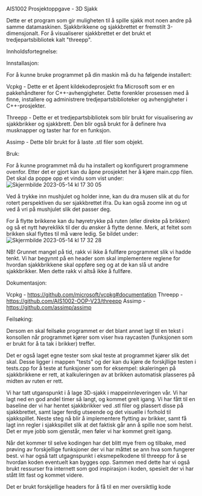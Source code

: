 AIS1002 Prosjektoppgave - 3D Sjakk

Dette er et program som gir muligheten til å spille sjakk mot noen andre på samme datamaskinen. Sjakkbrikkene og sjakkbrettet er fremstilt 3-dimensjonalt. For å visualiserer sjakkbrettet er det brukt et tredjepartsbibliotek kalt "threepp". 


Innholdsfortegnelse:


Innstallasjon:

For å kunne bruke programmet på din maskin må du ha følgende installert:

Vcpkg - Dette er et åpent kildekodeprosjekt fra Microsoft som er en pakkehåndterer for C++-avhengigheter. Dette forenkler prosessen med å finne, installere og administrere tredjepartsbiblioteker og avhengigheter i C++-prosjekter.

Threepp - Dette er et tredjepartsbibliotek som blir brukt for visualisering av sjakkbrikker og sjakkbrett. Den blir også brukt for å definere hva musknapper og taster har for en funksjon.

Assimp - Dette blir brukt for å laste .stl filer som objekt.


Bruk:

For å kunne programmet må du ha installert og konfigurert programmene ovenfor. Etter det er gjort kan du åpne prosjektet her å kjøre main.cpp filen. Det skal da poppe opp et vindu som vist under:
![Skjermbilde 2023-05-14 kl  17 30 05](https://github.com/AIS1002-Prosjektoppgave/AIS1002-ProsjektOppgave/assets/122883584/9613e134-5f4f-4d91-93a4-47d5d5e85dc0)


Ved å trykke inn mushjulet og holder inne, kan du dra musen slik at du for rotert perspektiven du ser sjakkbrettet ifra.
Du kan også zoome inn og ut ved å vri på mushjulet slik det passer deg.

For å flytte brikkene kan du høyretrykke på ruten (eller direkte på brikken) og så et nytt høyreklikk til der du ønsker å flytte denne. Merk, at feltet som brikken skal flyttes til må være ledig. Se bildet under:
![Skjermbilde 2023-05-14 kl  17 32 28](https://github.com/AIS1002-Prosjektoppgave/AIS1002-ProsjektOppgave/assets/122883584/ccdcd3a8-811d-4cf1-93f7-bfdf1f0c978e)

NB! Grunnet mangel på tid, rakk vi ikke å fullføre programmet slik vi hadde tenkt. Vi har begynnt på en header som skal implementere reglene for hvordan sjakkbrikkene skal oppføre seg og at de kan slå ut andre sjakkbrikker. Men dette rakk vi altså ikke å fullføre. 


Dokumentasjon:

Vcpkg - https://github.com/microsoft/vcpkg#documentation
Threepp - https://github.com/AIS1002-OOP-V23/threepp
Assimp - https://github.com/assimp/assimp


Feilsøking:

Dersom en skal feilsøke programmet er det blant annet lagt til en tekst i konsollen når programmet kjører som viser hva raycasten (funksjonen som er brukt for å ta tak i brikker) treffer.

Det er også laget egne tester som skal teste at programmet kjører slik det skal. Desse ligger i mappen "tests" og der kan du kjøre de forskjllige testen i tests.cpp for å teste at funksjoner som for eksempel: skaleringen på sjakkbrikkene er rett, at kalkuleringen av at brikken automatisk plasseres på midten av ruten er rett.



Vi har tatt utganspunkt i å lage 3D-sjakk i mappeinnleveringen vår. Vi har lagt ned en god andel timer så langt, og kommet greit igang. Vi har fått til en baseline der vi har hentet sjakkbrikker ved .stl filer og plassert disse på sjakkbrettet, samt lager ferdig utseende og det visuelle i forhold til sjakkspillet. Neste steg nå blir å implementere flytting av brikker, samt få lagt inn regler i sjakkspillet slik at det faktisk går ann å spille noe som helst. Det er mye jobb som gjenstår, men føler vi har kommet greit igang.

Når det kommer til selve kodingen har det blitt mye frem og tilbake, med prøving av forskjellige funksjoner der vi har måttet se ann hva som fungerer best. vi har også tatt utgagnspunkt i eksmepelkodene til threepp for å se hvordan koden eventuelt kan bygges opp. Sammen med dette har vi også brukt ressurser fra internett som god inspirasjon i koden, spesielt der vi har stått litt fast og kommet videre.

Det er brukt forskjellige headers for å få til en mer oversiktlig kode
